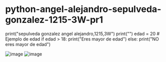 # python-angel-alejandro-sepulveda-gonzalez-1215-3W-pr1
print("sepulveda gonzalez angel alejandro,1215,3W")
print("")
edad = 20  # Ejemplo de edad
if edad > 18:
    print("Eres mayor de edad")
else:
    print("NO eres mayor de edad")

![image](https://github.com/user-attachments/assets/6b72d1bb-9b4a-4144-a1ab-50117cf91adb)
![image](https://github.com/user-attachments/assets/e0f8563a-0e30-4bad-a268-c5682417bfca)
